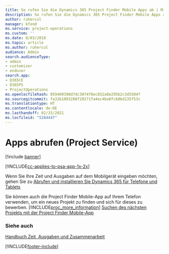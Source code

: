 ```yaml
---
title: So rufen Sie die Dynamics 365 Project Finder Mobile Apps ab | MicrosoftDocs
description: So rufen Sie die Dynamics 365 Project Finder Mobile Apps ab
author: ruhercul
manager: kfend
ms.service: project-operations
ms.custom: ''
ms.date: 8/03/2018
ms.topic: article
ms.author: ruhercul
audience: Admin
search.audienceType:
- admin
- customizer
- enduser
search.app:
- D365CE
- D365PS
- ProjectOperations
ms.openlocfilehash: 059409398d7dc3074f0ec852a8e295b2c3d5504f
ms.sourcegitcommit: fa32b1893286f20271fa4ec4be8fc68bd135f53c
ms.translationtype: HT
ms.contentlocale: de-DE
ms.lasthandoff: 02/15/2021
ms.locfileid: "5284447"
---
```

# <a name="get-the-apps-project-service"></a>Apps abrufen (Project Service)

[!include [banner](../includes/psa-now-project-operations.md)]

[!INCLUDE[cc-applies-to-psa-app-1x-2x](../includes/cc-applies-to-psa-app-1x-2x.md)]

Wenn Sie Ihre Zeit und Ausgaben auf dem Mobilgerät eingeben möchten, gehen Sie zu [Abrufen und installieren Sie Dynamics 365 für Telefone und Tablets](https://docs.microsoft.com/dynamics365/mobile-app/dynamics-365-phones-tablets-users-guide)  
  
 Sie können auch die Project Finder Mobile-App auf Ihrem Telefon verwenden, um ein neues Projekt zu finden und sich für dieses zu bewerben. [!INCLUDE[proc_more_information](../includes/proc-more-information.md)] [Suchen des nächsten Projekts mit der Project Finder Mobile-App](../psa/find-next-project-finder-mobile-app.md) 
  
### <a name="see-also"></a>Siehe auch  
 [Handbuch Zeit, Ausgaben und Zusammenarbeit](../psa/time-expense-collaboration-guide.md)


[!INCLUDE[footer-include](../includes/footer-banner.md)]